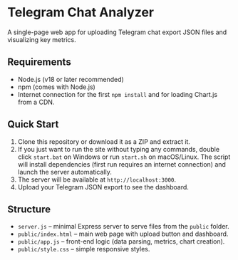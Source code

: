 # Telegram Chat Analyzer

A single-page web app for uploading Telegram chat export JSON files and visualizing key metrics.

## Requirements

- Node.js (v18 or later recommended)
- npm (comes with Node.js)
- Internet connection for the first `npm install` and for loading Chart.js from a CDN.

## Quick Start

1. Clone this repository or download it as a ZIP and extract it.
2. If you just want to run the site without typing any commands, double click
   `start.bat` on Windows or run `start.sh` on macOS/Linux. The script will
   install dependencies (first run requires an internet connection) and launch
   the server automatically.
3. The server will be available at `http://localhost:3000`.
4. Upload your Telegram JSON export to see the dashboard.

## Structure

- `server.js` – minimal Express server to serve files from the `public` folder.
- `public/index.html` – main web page with upload button and dashboard.
- `public/app.js` – front-end logic (data parsing, metrics, chart creation).
- `public/style.css` – simple responsive styles.

